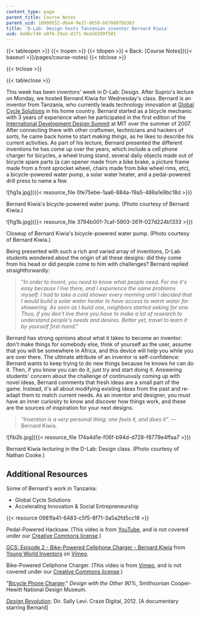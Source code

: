```yaml
---
content_type: page
parent_title: Course Notes
parent_uid: 10999552-d6e4-9e27-8659-6670d978b383
title: 'D-Lab: Design hosts Tanzanian inventor Bernard Kiwia'
uid: 4a9bcf48-a0f6-29a2-d1f1-0ea58209f501
---
```


{{< tableopen >}}
{{< tropen >}}
{{< tdopen >}}
« Back: [Course Notes]({{< baseurl >}}/pages/course-notes)
{{< tdclose >}}

{{< trclose >}}

{{< tableclose >}}

This week has been inventors' week in D-Lab: Design. After Suprio's lecture on Monday, we hosted Bernard Kiwia for Wednesday's class. Bernard is an inventor from Tanzania, who currently leads technology innovation at [Global Cycle Solutions](http://globalcyclesolutions.com/) in his home country. Bernard started as a bicycle mechanic with 3 years of experience when he participated in the first edition of the [International Development Design Summit](https://idin.org/idds) at MIT over the summer of 2007. After connecting there with other craftsmen, technicians and hackers of sorts, he came back home to start _making things_, as he likes to describe his current activities. As part of his lecture, Bernard presented the different inventions he has come up over the years, which include a cell phone charger for bicycles, a wheel truing stand, several daily objects made out of bicycle spare parts (a can opener made from a bike brake, a picture frame made from a front sprocket wheel, chairs made from bike wheel rims, etc), a bicycle-powered water pump, a solar water heater, and a pedal-powered drill press to name a few.

![fig1a.jpg]({{< resource_file 0fe75ebe-1aa6-884a-19a5-486a1e9bc18d >}})

Bernard Kiwia's bicycle-powered water pump. (Photo courtesy of Bernard Kiwia.)

![fig1b.jpg]({{< resource_file 3794b001-7caf-5903-261f-027d224b1333 >}})

Closeup of Bernard Kiwia's bicycle-powered water pump. (Photo courtesy of Bernard Kiwia.)

Being presented with such a rich and varied array of inventions, D-Lab students wondered about the origin of all these designs: did they come from his head or did people come to him with challenges? Bernard replied straightforwardly:

> "_In order to invent, you need to know what people need. For me it's easy because I live there, and I experience the same problems myself: I had to take a cold shower every morning until I decided that I would build a solar water heater to have access to warm water for showering. As soon as I build one, neighbors started asking for one. Thus, if you don't live there you have to make a lot of research to understand people's needs and desires. Better yet, travel to learn it by yourself first-hand_."

Bernard has strong opinions about what it takes to become an inventor: don't make things for somebody else, think of yourself as the user, assume that you will be somewhere in Africa, and this device will help you while you are over there. The ultimate attribute of an inventor is self-confidence: Bernard wants to keep trying to do new things because he knows he can do it. Then, if you know you can do it, just try and start doing it. Answering students' concern about the challenge of continuously coming up with novel ideas, Bernard comments that fresh ideas are a small part of the game. Instead, it's all about modifying existing ideas from the past and re-adapt them to match current needs. As an inventor and designer, you must have an inner curiosity to know and discover how things work, and these are the sources of inspiration for your next designs.

> _"Invention is a very personal thing: one feels it, and does it"._ — Bernard Kiwia.

![fib2b.jpg]({{< resource_file 174a4d1e-f06f-b94d-d728-f8779e4ffaa7 >}})

Bernard Kiwia lecturing in the D-Lab: Design class. (Photo courtesy of Nathan Cooke.)

Additional Resources
--------------------

Some of Bernard's work in Tanzania:

*   Global Cycle Solutions
*   Accelerating Innovation & Social Entrepreneurship

{{< resource 0981fa41-6483-c5f5-8f71-3a5a2fd5cc18 >}}

Pedal-Powered Hacksaw. (This video is from [YouTube](http://youtube.com), and is not covered under our [Creative Commons license](/terms/#cc).)

[GCS: Episode 2 - Bike-Powered Cellphone Charger - Bernard Kiwia](https://vimeo.com/37753889) from [Young World Inventors](https://vimeo.com/user9317082) on [Vimeo](https://vimeo.com).

Bike-Powered Cellphone Charger. (This video is from [Vimeo](http://vimeo.com/), and is not covered under our [Creative Commons license](/terms/#cc).)

"[Bicycle Phone Charger](http://www.designother90.org/solution/bicycle-phone-charger/)." _Design with the Other 90%_, Smithsonian Cooper-Hewitt National Design Museum.

[_Design Revolution_](http://www.imdb.com/title/tt1778794/). Dir. Sally Levi. Craze Digital, 2012. \[A documentary starring Bernard\]